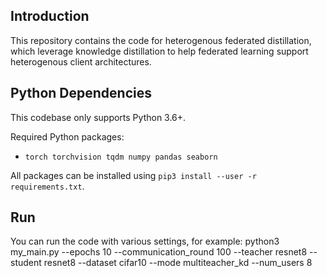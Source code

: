 ## Introduction
This repository contains the code for heterogenous federated distillation, which leverage knowledge distillation to help federated learning support heterogenous client architectures.

## Python Dependencies
This codebase only supports Python 3.6+.

Required Python packages:
- `torch torchvision tqdm numpy pandas seaborn`

All packages can be installed using `pip3 install --user -r requirements.txt`.

## Run
You can run the code with various settings, for example:
python3 my_main.py --epochs 10 --communication_round 100 --teacher resnet8 --student resnet8 --dataset cifar10 --mode multiteacher_kd --num_users 8

